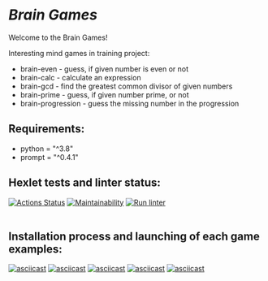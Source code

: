 # ***Brain Games***
Welcome to the Brain Games!

Interesting mind games in training project:
+ brain-even - guess, if given number is even or not
+ brain-calc - calculate an expression
+ brain-gcd - find the greatest common divisor of given numbers
+ brain-prime - guess, if given number prime, or not
+ brain-progression - guess the missing number in the progression
## Requirements:
- python = "^3.8"
- prompt = "^0.4.1"

## Hexlet tests and linter status:

[![Actions Status](https://github.com/Terzia/python-project-lvl1/workflows/hexlet-check/badge.svg)](https://github.com/Terzia/python-project-lvl1/actions)
[![Maintainability](https://api.codeclimate.com/v1/badges/373307acbaacf591cf93/maintainability)](https://codeclimate.com/github/Terzia/python-project-lvl1/maintainability)
[![Run linter](https://github.com/Terzia/python-project-lvl1/actions/workflows/linter.yml/badge.svg)](https://github.com/Terzia/python-project-lvl1/actions/workflows/linter.yml)
<br/>
<br/>
## Installation process and launching of each game examples:

[![asciicast](https://asciinema.org/a/TwHBbPO6NwpmsLPccUsNe4M66.svg)](https://asciinema.org/a/TwHBbPO6NwpmsLPccUsNe4M66)
[![asciicast](https://asciinema.org/a/TwHBbPO6NwpmsLPccUsNe4M66.svg)](https://asciinema.org/a/TwHBbPO6NwpmsLPccUsNe4M66)
[![asciicast](https://asciinema.org/a/oZPwZNub2f1BKqIZUFYGPhy8k.svg)](https://asciinema.org/a/oZPwZNub2f1BKqIZUFYGPhy8k)
[![asciicast](https://asciinema.org/a/aXnaRfPibYftYmJS7O6llhofv.svg)](https://asciinema.org/a/aXnaRfPibYftYmJS7O6llhofv)
[![asciicast](https://asciinema.org/a/7uVOzPCFoU1TE8iEqeIpPPfXD.svg)](https://asciinema.org/a/7uVOzPCFoU1TE8iEqeIpPPfXD)
